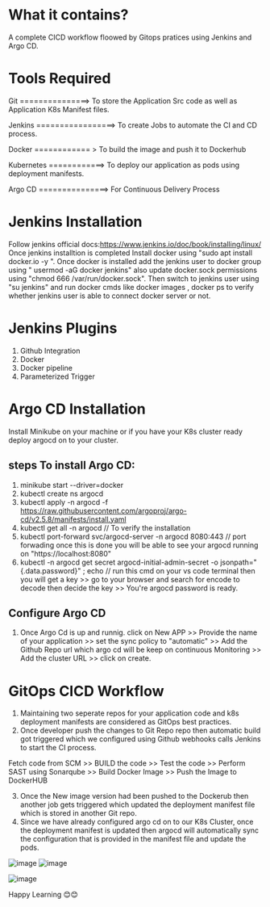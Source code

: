 What it contains?
=======================

A complete CICD workflow floowed by Gitops pratices using Jenkins and Argo CD.

Tools Required
==========================

Git ===============> To store the Application Src code as well as Application K8s Manifest files.

Jenkins   =================>  To create Jobs to automate the CI and CD process.

Docker    ============ > To build the image and push it to Dockerhub

Kubernetes  ============> To deploy our application as pods using deployment manifests.

Argo CD   ===============> For Continuous Delivery Process

Jenkins Installation
====================
Follow jenkins official docs:https://www.jenkins.io/doc/book/installing/linux/
Once jenkins installtion is completed Install docker using 
 "sudo apt install docker.io -y ".
Once docker is installed add the jenkins user to docker group using " usermod -aG docker jenkins" also update docker.sock permissions using "chmod 666 /var/run/docker.sock".
Then switch to jenkins user using "su jenkins" and run docker cmds like docker images , docker ps to verify whether jenkins user is able to connect docker server or not.


Jenkins Plugins 
======================

1. Github Integration
2. Docker
3. Docker pipeline
4. Parameterized Trigger


Argo CD Installation
==============================

Install Minikube on your machine or if you have your K8s cluster ready deploy argocd on to your cluster.

steps To install Argo CD:
--------------------------
1. minikube start --driver=docker
2. kubectl create ns argocd
3. kubectl apply -n argocd -f https://raw.githubusercontent.com/argoproj/argo-cd/v2.5.8/manifests/install.yaml
4. kubectl get all -n argocd   // To verify the installation
5. kubectl port-forward svc/argocd-server -n argocd 8080:443   // port forwading once this is done you will be able to see your argocd running on "https://localhost:8080"
6. kubectl -n argocd get secret argocd-initial-admin-secret -o jsonpath="{.data.password}" ; echo   // run this cmd on your vs code terminal then you will get a key >> go to your browser and search for encode to decode then decide the key >> You're argocd password is ready.

Configure Argo CD
-------------------
1. Once Argo Cd is up and runnig.
   click on New APP >> Provide the name of your application  >> set the sync policy to "automatic"  >> Add the Github Repo url which argo cd will be keep on continuous Monitoring >> Add the cluster URL  >> click on create.

GitOps CICD Workflow
==============
1. Maintaining two seperate repos for your application code and k8s deployment manifests are considered as GitOps best practices.
2. Once developer push the changes to Git Repo repo then automatic build got triggered which we configured using Github webhooks calls Jenkins to start the CI process.

  Fetch code from SCM >> BUILD the code  >> Test the code  >> Perform SAST using Sonarqube  >> Build Docker Image  >> Push the Image to DockerHUB
  
3. Once the New image version had been pushed to the Dockerub then another job gets triggered which updated the deployment manifest file which is stored in another Git repo.
4. Since we have already configured argo cd on to our K8s Cluster, once the deployment manifest is updated then argocd will automatically sync the configuration that is provided in the manifest file and update the pods.

![image](https://user-images.githubusercontent.com/111578142/230021111-3f1596fc-d9fb-49dc-b5d1-b40f54494ec7.png)
![image](https://user-images.githubusercontent.com/111578142/230021209-783f6156-ca9f-4fbd-9623-b5c1d67fab33.png)

![image](https://user-images.githubusercontent.com/111578142/230019839-6cc093bf-6461-46f6-b85c-43fa5141dbfe.png)


Happy Learning 😊😊


